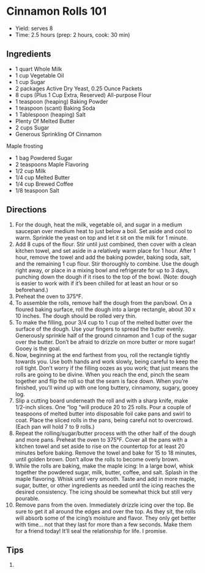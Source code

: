 [1]: http://thepioneerwoman.com/cooking/2007/06/cinammon_rolls_/

Cinnamon Rolls 101
==========
+ Yield: serves 8
+ Time: 2.5 hours (prep: 2 hours, cook: 30 min)

Ingredients
---------
+ 1 quart Whole Milk
+ 1 cup Vegetable Oil
+ 1 cup Sugar
+ 2 packages Active Dry Yeast, 0.25 Ounce Packets
+ 8 cups (Plus 1 Cup Extra, Reserved) All-purpose Flour
+ 1 teaspoon (heaping) Baking Powder
+ 1 teaspoon (scant) Baking Soda
+ 1 Tablespoon (heaping) Salt
+ Plenty Of Melted Butter
+ 2 cups Sugar
+ Generous Sprinkling Of Cinnamon

Maple frosting

+ 1 bag Powdered Sugar
+ 2 teaspoons Maple Flavoring
+ 1/2 cup Milk
+ 1/4 cup Melted Butter
+ 1/4 cup Brewed Coffee
+ 1/8 teaspoon Salt

Directions
---------
1. For the dough, heat the milk, vegetable oil, and sugar in a medium saucepan over medium heat to just below a boil. Set aside and cool to warm. Sprinkle the yeast on top and let it sit on the milk for 1 minute.
2. Add 8 cups of the flour. Stir until just combined, then cover with a clean kitchen towel, and set aside in a relatively warm place for 1 hour. After 1 hour, remove the towel and add the baking powder, baking soda, salt, and the remaining 1 cup flour. Stir thoroughly to combine. Use the dough right away, or place in a mixing bowl and refrigerate for up to 3 days, punching down the dough if it rises to the top of the bowl. (Note: dough is easier to work with if it’s been chilled for at least an hour or so beforehand.)
3. Preheat the oven to 375°F.
4. To assemble the rolls, remove half the dough from the pan/bowl. On a floured baking surface, roll the dough into a large rectangle, about 30 x 10 inches. The dough should be rolled very thin.
5. To make the filling, pour 3/4 cup to 1 cup of the melted butter over the surface of the dough. Use your fingers to spread the butter evenly. Generously sprinkle half of the ground cinnamon and 1 cup of the sugar over the butter. Don’t be afraid to drizzle on more butter or more sugar! Gooey is the goal.
6. Now, beginning at the end farthest from you, roll the rectangle tightly towards you. Use both hands and work slowly, being careful to keep the roll tight. Don’t worry if the filling oozes as you work; that just means the rolls are going to be divine. When you reach the end, pinch the seam together and flip the roll so that the seam is face down. When you’re finished, you’ll wind up with one long buttery, cinnamony, sugary, gooey log.
7. Slip a cutting board underneath the roll and with a sharp knife, make 1/2-inch slices. One “log “will produce 20 to 25 rolls. Pour a couple of teaspoons of melted butter into disposable foil cake pans and swirl to coat. Place the sliced rolls in the pans, being careful not to overcrowd. (Each pan will hold 7 to 9 rolls.)
8. Repeat the rolling/sugar/butter process with the other half of the dough and more pans. Preheat the oven to 375°F. Cover all the pans with a kitchen towel and set aside to rise on the countertop for at least 20 minutes before baking. Remove the towel and bake for 15 to 18 minutes, until golden brown. Don’t allow the rolls to become overly brown.
9. While the rolls are baking, make the maple icing: In a large bowl, whisk together the powdered sugar, milk, butter, coffee, and salt. Splash in the maple flavoring. Whisk until very smooth. Taste and add in more maple, sugar, butter, or other ingredients as needed until the icing reaches the desired consistency. The icing should be somewhat thick but still very pourable.
10. Remove pans from the oven. Immediately drizzle icing over the top. Be sure to get it all around the edges and over the top. As they sit, the rolls will absorb some of the icing’s moisture and flavor. They only get better with time… not that they last for more than a few seconds. Make them for a friend today! It’ll seal the relationship for life. I promise.

Tips
----------
1.
